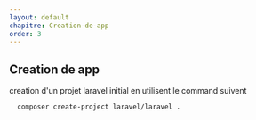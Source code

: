```yaml
---
layout: default
chapitre: Creation-de-app
order: 3
---
```

## Creation de app 
<!-- note -->
creation  d'un projet laravel initial en utilisent le command suivent 
```bash
  composer create-project laravel/laravel .
```
<!-- new slide -->
